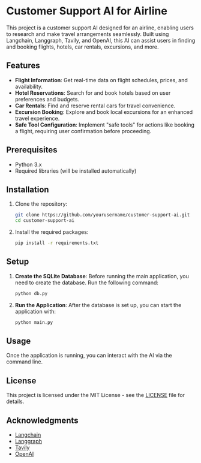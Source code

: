 # Customer Support AI for Airline

This project is a customer support AI designed for an airline, enabling users to research and make travel arrangements seamlessly. Built using Langchain, Langgraph, Tavily, and OpenAI, this AI can assist users in finding and booking flights, hotels, car rentals, excursions, and more.

## Features

- **Flight Information**: Get real-time data on flight schedules, prices, and availability.
- **Hotel Reservations**: Search for and book hotels based on user preferences and budgets.
- **Car Rentals**: Find and reserve rental cars for travel convenience.
- **Excursion Booking**: Explore and book local excursions for an enhanced travel experience.
- **Safe Tool Configuration**: Implement "safe tools" for actions like booking a flight, requiring user confirmation before proceeding.

## Prerequisites

- Python 3.x
- Required libraries (will be installed automatically)

## Installation

1. Clone the repository:

   ```bash
   git clone https://github.com/yourusername/customer-support-ai.git
   cd customer-support-ai
   ```

2. Install the required packages:

   ```bash
   pip install -r requirements.txt
   ```

## Setup

1. **Create the SQLite Database**: Before running the main application, you need to create the database. Run the following command:

   ```bash
   python db.py
   ```

2. **Run the Application**: After the database is set up, you can start the application with:

   ```bash
   python main.py
   ```

## Usage

Once the application is running, you can interact with the AI via the command line. 

## License

This project is licensed under the MIT License - see the [LICENSE](LICENSE) file for details.

## Acknowledgments

- [Langchain](https://langchain.com/)
- [Langgraph](https://github.com/LangGraph/langgraph)
- [Tavily](https://tavily.com/)
- [OpenAI](https://openai.com/)